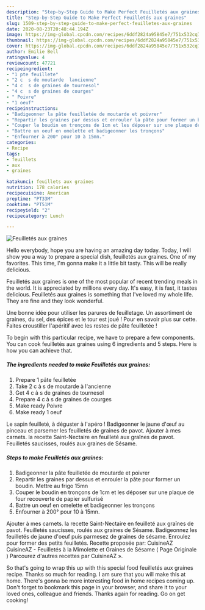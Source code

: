 ```yaml
---
description: "Step-by-Step Guide to Make Perfect Feuilletés aux graines"
title: "Step-by-Step Guide to Make Perfect Feuilletés aux graines"
slug: 1509-step-by-step-guide-to-make-perfect-feuilletes-aux-graines
date: 2020-08-23T20:48:44.194Z
image: https://img-global.cpcdn.com/recipes/6ddf2824a95845e7/751x532cq70/feuilletes-aux-graines-photo-principale-de-la-recette.jpg
thumbnail: https://img-global.cpcdn.com/recipes/6ddf2824a95845e7/751x532cq70/feuilletes-aux-graines-photo-principale-de-la-recette.jpg
cover: https://img-global.cpcdn.com/recipes/6ddf2824a95845e7/751x532cq70/feuilletes-aux-graines-photo-principale-de-la-recette.jpg
author: Emilie Bell
ratingvalue: 4
reviewcount: 47721
recipeingredient:
- "1 pte feuillete"
- "2 c  s de moutarde  lancienne"
- "4 c  s de graines de tournesol"
- "4 c  s de graines de courges"
- " Poivre"
- "1 oeuf"
recipeinstructions:
- "Badigeonner la pâte feuilletée de moutarde et poivrer"
- "Repartir les graines par dessus et enrouler la pâte pour former un boudin. Mettre au frigo 15mn"
- "Couper le boudin en tronçons de 1cm et les déposer sur une plaque de four recouverte de papier sulfurisé"
- "Battre un oeuf en omelette et badigeonner les tronçons"
- "Enfourner à 200° pour 10 à 15mn."
categories:
- Recipe
tags:
- feuillets
- aux
- graines

katakunci: feuillets aux graines 
nutrition: 178 calories
recipecuisine: American
preptime: "PT33M"
cooktime: "PT51M"
recipeyield: "2"
recipecategory: Lunch

---
```



![Feuilletés aux graines](https://img-global.cpcdn.com/recipes/6ddf2824a95845e7/751x532cq70/feuilletes-aux-graines-photo-principale-de-la-recette.jpg)

Hello everybody, hope you are having an amazing day today. Today, I will show you a way to prepare a special dish, feuilletés aux graines. One of my favorites. This time, I'm gonna make it a little bit tasty. This will be really delicious.

Feuilletés aux graines is one of the most popular of recent trending meals in the world. It is appreciated by millions every day. It's easy, it is fast, it tastes delicious. Feuilletés aux graines is something that I've loved my whole life. They are fine and they look wonderful.

Une bonne idée pour utiliser les parures de feuilletage. Un assortiment de graines, du sel, des épices et le tour est joué ! Pour en savoir plus sur cette. Faites croustiller l&#39;apéritif avec les restes de pâte feuilletée !


To begin with this particular recipe, we have to prepare a few components. You can cook feuilletés aux graines using 6 ingredients and 5 steps. Here is how you can achieve that.

<!--inarticleads1-->

##### The ingredients needed to make Feuilletés aux graines:

1. Prepare 1 pâte feuilletée
1. Take 2 c à s de moutarde à l&#39;ancienne
1. Get 4 c à s de graines de tournesol
1. Prepare 4 c à s de graines de courges
1. Make ready  Poivre
1. Make ready 1 oeuf


Le sapin feuilleté, à déguster à l&#39;apéro ! Badigeonner le jaune d&#39;œuf au pinceau et parsemer les feuilletés de graines de pavot. Ajouter à mes carnets. la recette Saint-Nectaire en feuilleté aux graînes de pavot. Feuilletés saucisses, roulés aux graines de Sésame. 

<!--inarticleads2-->

##### Steps to make Feuilletés aux graines:

1. Badigeonner la pâte feuilletée de moutarde et poivrer
1. Repartir les graines par dessus et enrouler la pâte pour former un boudin. Mettre au frigo 15mn
1. Couper le boudin en tronçons de 1cm et les déposer sur une plaque de four recouverte de papier sulfurisé
1. Battre un oeuf en omelette et badigeonner les tronçons
1. Enfourner à 200° pour 10 à 15mn.


Ajouter à mes carnets. la recette Saint-Nectaire en feuilleté aux graînes de pavot. Feuilletés saucisses, roulés aux graines de Sésame. Badigeonnez les feuilletés de jaune d&#39;oeuf puis parmesez de graines de sésame. Enroulez pour former des petits feuilletés. Recette proposée par: CuisineAZ CuisineAZ - Feuilletés à la Mimolette et Graines de Sésame ( Page Originale ) Parcourez d&#39;autres recettes par CuisineAZ ». 

So that's going to wrap this up with this special food feuilletés aux graines recipe. Thanks so much for reading. I am sure that you will make this at home. There's gonna be more interesting food in home recipes coming up. Don't forget to bookmark this page in your browser, and share it to your loved ones, colleague and friends. Thanks again for reading. Go on get cooking!
